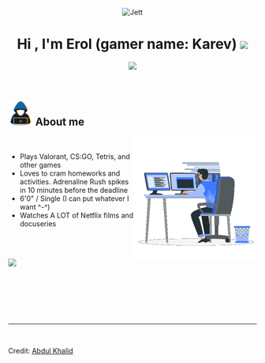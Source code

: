 <p align="center">
  <img height="400" alt="Jett" src="https://github.com/karevsucksatcoding/karevsucksatcoding/blob/main/tumblr_99db3491462f6c488d0d0cfbcd51e40e_01cfccef_1280.gif" />
</p>
<h1 align="center"><b>Hi , I'm Erol (gamer name: Karev) </b><img src="https://media.giphy.com/media/hvRJCLFzcasrR4ia7z/giphy.gif" width="35"></h1>

<p align="center">
  <a href="https://github.com/DenverCoder1/readme-typing-svg"><img src="https://readme-typing-svg.herokuapp.com?font=Helvetica&color=cyan&size=25&center=true&vCenter=true&width=600&height=100&lines=Student+at+National+University;Information+Technology+Student;VSCode+Newbie;Love+to+learn+new+stuffs..<3"></a>
</p>


<br>



	
## <picture><img src = "https://github.com/0xAbdulKhalid/0xAbdulKhalid/raw/main/assets/mdImages/about_me.gif" width = 50px></picture> **About me**

<picture> <img align="right" src="https://github.com/0xAbdulKhalid/0xAbdulKhalid/raw/main/assets/mdImages/Right_Side.gif" width = 250px></picture>

<br>

- Plays Valorant, CS:GO, Tetris, and other games
- Loves to cram homeworks and activities. Adrenaline Rush spikes in 10 minutes before the deadline
- 6'0" / Single (I can put whatever I want ^-^)
- Watches A LOT of Netflix films and docuseries

<br><br>

<img src="https://user-images.githubusercontent.com/73097560/115834477-dbab4500-a447-11eb-908a-139a6edaec5c.gif"><br><br>





</div>
<br>
<br>
<br>
<br>

---

<br>

Credit: [Abdul Khalid](https://github.com/0xabdulkhalid)
